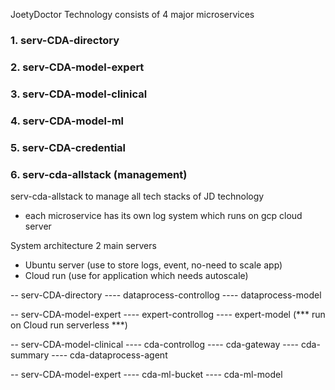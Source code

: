 JoetyDoctor Technology
consists of 4 major microservices

### 1. serv-CDA-directory 
### 2. serv-CDA-model-expert
### 3. serv-CDA-model-clinical
### 4. serv-CDA-model-ml
### 5. serv-CDA-credential
### 6. serv-cda-allstack (management)

serv-cda-allstack to manage all tech stacks of JD technology

- each microservice has its own log system which runs on gcp cloud server

System architecture
2 main servers
- Ubuntu server (use to store logs, event, no-need to scale app)
- Cloud run (use for application which needs autoscale)

-- serv-CDA-directory 
---- dataprocess-controllog
---- dataprocess-model

-- serv-CDA-model-expert 
---- expert-controllog
---- expert-model (*** run on Cloud run serverless ***)

-- serv-CDA-model-clinical 
---- cda-controllog
---- cda-gateway
---- cda-summary
---- cda-dataprocess-agent

-- serv-CDA-model-expert 
---- cda-ml-bucket
---- cda-ml-model